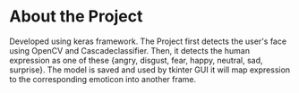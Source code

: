 About the Project
=================

Developed using keras framework. The Project first detects the user's face using OpenCV and Cascadeclassifier. Then, it detects the human expression as one of these {angry, disgust, fear, happy, neutral, sad, surprise}. The model is saved and used by tkinter GUI it will map expression to the corresponding emoticon into another frame. 

